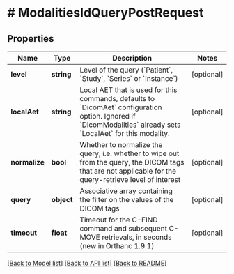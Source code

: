 # # ModalitiesIdQueryPostRequest

## Properties

Name | Type | Description | Notes
------------ | ------------- | ------------- | -------------
**level** | **string** | Level of the query (&#x60;Patient&#x60;, &#x60;Study&#x60;, &#x60;Series&#x60; or &#x60;Instance&#x60;) | [optional]
**localAet** | **string** | Local AET that is used for this commands, defaults to &#x60;DicomAet&#x60; configuration option. Ignored if &#x60;DicomModalities&#x60; already sets &#x60;LocalAet&#x60; for this modality. | [optional]
**normalize** | **bool** | Whether to normalize the query, i.e. whether to wipe out from the query, the DICOM tags that are not applicable for the query-retrieve level of interest | [optional]
**query** | **object** | Associative array containing the filter on the values of the DICOM tags | [optional]
**timeout** | **float** | Timeout for the C-FIND command and subsequent C-MOVE retrievals, in seconds (new in Orthanc 1.9.1) | [optional]

[[Back to Model list]](../../README.md#models) [[Back to API list]](../../README.md#endpoints) [[Back to README]](../../README.md)
